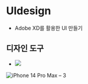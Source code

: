 # UIdesign  

 - Adobe XD를 활용한 UI 만들기
## 디자인 도구
 - <img src="https://img.shields.io/badge/Adobe Xd-FF61F6?style=flat-square&logo=adobexd&logoColor=white"/>


![iPhone 14 Pro Max – 3](https://github.com/jiwon0629/UI/assets/149983498/3af811c8-9d66-4517-b3dd-fb407b917646)

